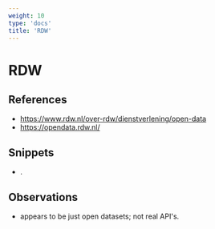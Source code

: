 ```yaml
---
weight: 10
type: 'docs'
title: 'RDW'
---
```


# RDW

## References
- https://www.rdw.nl/over-rdw/dienstverlening/open-data
- https://opendata.rdw.nl/

## Snippets
- .

## Observations
- appears to be just open datasets; not real API's.
